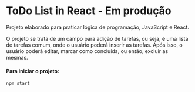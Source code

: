 # ToDo List in React - Em produção

Projeto elaborado para praticar lógica de programação, JavaScript e React.

O projeto se trata de um campo para adição de tarefas, ou seja, é uma lista de tarefas comum, onde o usuário poderá inserir as tarefas.
Após isso, o usuário poderá editar, marcar como concluída, ou então, excluir as mesmas.

#### Para iniciar o projeto:
`npm start`
